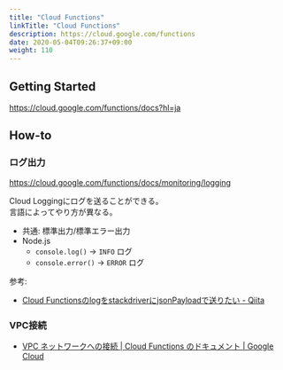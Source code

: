 ```yaml
---
title: "Cloud Functions"
linkTitle: "Cloud Functions"
description: https://cloud.google.com/functions
date: 2020-05-04T09:26:37+09:00
weight: 110
---
```


## Getting Started

https://cloud.google.com/functions/docs?hl=ja

## How-to
### ログ出力

https://cloud.google.com/functions/docs/monitoring/logging

Cloud Loggingにログを送ることができる。  
言語によってやり方が異なる。

- 共通: 標準出力/標準エラー出力
- Node.js
  - `console.log()` -> `INFO` ログ
  - `console.error()` -> `ERROR` ログ

参考:
- [Cloud FunctionsのlogをstackdriverにjsonPayloadで送りたい - Qiita](https://qiita.com/Sho2010@github/items/460900d16cdee7f3d2bd)

### VPC接続

- [VPC ネットワークへの接続 | Cloud Functions のドキュメント | Google Cloud](https://cloud.google.com/functions/docs/connecting-vpc?hl=ja)

